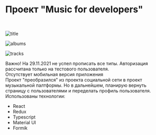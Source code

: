 <h1>Проект "Music for developers"</h1>

<br/>

![title](https://user-images.githubusercontent.com/47942690/143910692-5c11f34f-560d-49fc-8df1-c50dec2b559a.jpg)

![albums](https://user-images.githubusercontent.com/47942690/143910896-d7aba39c-1cc0-4e77-bf10-2bf4a7870bcb.jpg)

![tracks](https://user-images.githubusercontent.com/47942690/143910762-8ac4a633-21a7-4fb0-a88d-173e494d9d37.jpg)

<p>
    <span>Важно! На 29.11.2021 не успел прописать все типы.</span>
    Авторизация рассчитана только на тестового пользователя. 
    <br/>
    Отсутствует мобильная версия приложения
    <br/>
    Проект "преобразился" из проекта социальной сети в проект музыкальной палтформы. Но в дальнейшем, планирую вернуть страницу с пользователями 
    и переделать профиль пользователя.
    <br/>
    Использованы технологии:
    <ul>
    <li>React</li>
    <li>Redux</li>
    <li>Typescript</li>
    <li>Material UI</li>
    <li>Formik</li>
    </ul>
</p>